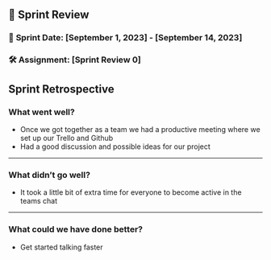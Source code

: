## 🚀 **Sprint Review**

### 📅 **Sprint Date**: [September 1, 2023] - [September 14, 2023]

### 🛠 **Assignment**: [Sprint Review 0]

## Sprint Retrospective

### What went well?
- Once we got together as a team we had a productive meeting where we set up our Trello and Github
- Had a good discussion and possible ideas for our project

---
### What didn’t go well?
- It took a little bit of extra time for everyone to become active in the teams chat

---

### What could we have done better?
- Get started talking faster
